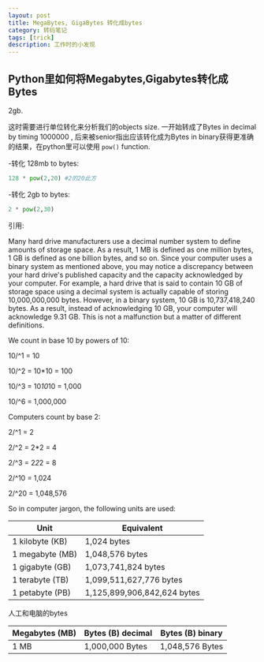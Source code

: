 ```yaml
---
layout: post
title: MegaBytes, GigaBytes 转化成bytes
category: 转码笔记
tags: [trick]
description: 工作时的小发现 
---
```


## Python里如何将Megabytes,Gigabytes转化成Bytes
2gb.

这时需要进行单位转化来分析我们的objects size. 一开始转成了Bytes in decimal by timing 1000000 , 后来被senior指出应该转化成为Bytes in binary获得更准确的结果，在python里可以使用 `pow()` function.


-转化 128mb to bytes: 

```python
128 * pow(2,20) #2的20此方
```

-转化 2gb to bytes:

```python
2 * pow(2,30)
```

引用:

Many hard drive manufacturers use a decimal number system to define amounts of storage space. As a result, 1 MB is defined as one million bytes, 1 GB is defined as one billion bytes, and so on. Since your computer uses a binary system as mentioned above, you may notice a discrepancy between your hard drive's published capacity and the capacity acknowledged by your computer. For example, a hard drive that is said to contain 10 GB of storage space using a decimal system is actually capable of storing 10,000,000,000 bytes. However, in a binary system, 10 GB is 10,737,418,240 bytes. As a result, instead of acknowledging 10 GB, your computer will acknowledge 9.31 GB. This is not a malfunction but a matter of different definitions.



We count in base 10 by powers of 10:

  10/^1 = 10

  10/^2 = 10*10 =  100

  10/^3 = 10*10*10 = 1,000

  10/^6 = 1,000,000


Computers count by base 2:

  2/^1 = 2

  2/^2 = 2*2 = 4

  2/^3 = 2*2*2 = 8

  2/^10 = 1,024

  2/^20 = 1,048,576



So in computer jargon, the following units are used:

|Unit	|Equivalent|
| ----------- | ----------- |
|1 kilobyte (KB)|1,024 bytes|
|1 megabyte (MB)|	1,048,576 bytes|
|1 gigabyte (GB)|	1,073,741,824 bytes|
|1 terabyte (TB)|	1,099,511,627,776 bytes|
|1 petabyte (PB)|	1,125,899,906,842,624 bytes|


人工和电脑的bytes

| Megabytes (MB)| Bytes (B) decimal| Bytes (B) binary|
| ----------- | ----------- |--------------|
| 1 MB    | 1,000,000 Bytes    |1,048,576 Bytes|

